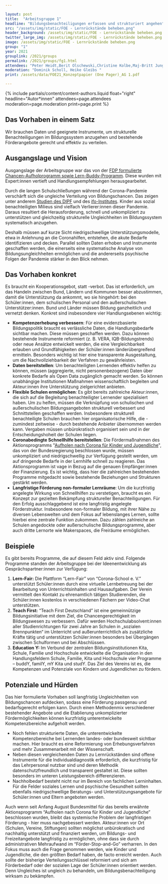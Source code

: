 ```yaml
---

layout: post
title:  "Arbeitsgruppe 1"
headline: "Bildungsbenachteiligungen erfassen und strukturiert angehen"
src: "/assets/img/static/FOE - Lernrückstände beheben.png"
header_background: /assets/img/static/FOE - Lernrückstände beheben.png
twitter_large_img: /assets/img/static/FOE - Lernrückstände beheben.png
image: /assets/img/static/FOE - Lernrückstände beheben.png
group: "1"
year: 2021
grouplink: /2021/groups
permalink: /2021/groups/fg1.html
attendees: "Peter Heidt,Berit Olschewski,Christine Kolbe,Maj-Britt Jungjohann"
moderation: "Dominik Scholl, Heike Gleibs "
print: /assets/data/FOE21_Konzeptpapier (One Pager)_AG 1.pdf

---
```


{% include partials/content/content-authors.liquid float="right" headline="Autor*innen" attendees=page.attendees moderation=page.moderation print=page.print %}

## Das Vorhaben in einem Satz

Wir brauchen Daten und geeignete Instrumente, um strukturelle Benachteiligungen im Bildungssystem anzugehen und bestehende Förderangebote gerecht und effektiv zu verteilen.


## Ausgangslage und Vision

Ausgangslage der Arbeitsgruppe war das von der [FDP formulierte Chancen-Aufholprogramm sowie Lern-Buddy-Programm](/assets/data/FOE21_Pitch-Leitfaden_FDP.pdf). Diese wurden mit Expert:innen vertieft und Handlungsempfehlungen herausgearbeitet.

Durch die langen Schulschließungen während der Corona-Pandemie verschärft sich die ungleiche Verteilung von Bildungschancen. Das zeigen unter anderem [Studien des DIPF](https://www.dipf.de/de/dipf-aktuell/apropos-dipf/forschung-zu-corona-im-bildungskontext) und des [ifo-Institutes](https://www.ifo.de/publikationen/2021/aufsatz-zeitschrift/bildung-erneut-im-lockdown-wie-verbrachten-schulkinder-die). Kinder aus sozial benachteiligten Milieus sind vielfach Verlierer:innen dieser Pandemie. Daraus resultiert die Herausforderung, schnell und unkompliziert zu unterstützen und gleichzeitig strukturelle Ungleichheiten im Bildungssystem systematisch anzugehen.

Deshalb müssen auf kurze Sicht niedrigschwellige Unterstützungsmodelle, etwa in Anlehnung an die Coronahilfen, entstehen, die akute Bedarfe identifizieren und decken. Parallel sollten Daten erhoben und Instrumente geschaffen werden, die einerseits eine systematische Analyse von Bildungsungleichheiten ermöglichen und die andererseits psychische Folgen der Pandemie stärker in den Blick nehmen.

## Das Vorhaben konkret

Es braucht ein Kooperationsgebot, statt -verbot. Das ist erforderlich, um das Handeln zwischen Bund, Ländern und Kommunen besser abzustimmen, damit die Unterstützung da ankommt, wo sie hingehört: bei den Schüler:innen, dem schulischen Personal und den außerschulischen Unterstützer:innen. Bund und Länder müssen Bildung ganzheitlich und vernetzt denken. Konkret sind insbesondere vier Handlungsebenen wichtig:

* **Kompetenzerhebung verbessern**: Für eine evidenzbasierte Bildungspolitik braucht es verlässliche Daten, die Handlungsbedarfe sichtbar machen. Diese müssen geschaffen werden. Dazu können bestehende Instrumente reformiert (z. B. VERA, IQB-Bildungstrends) oder neue Ansätze entwickelt werden, die eine Vergleichbarkeit erlauben und Grundfähigkeiten der Schüler:innen länderübergreifend ermitteln. Besonders wichtig ist hier eine transparente Ausgestaltung, um die Nachvollziehbarkeit der Verfahren zu gewährleisten.
* **Daten bereitstellen**: Um benachteiligten Lernenden effektiv helfen zu können, müssen (aggregierte, nicht personenbezogene) Daten über konkrete Bedarfe als Open Data zugänglich gemacht werden. So können unabhängige Institutionen Maßnahmen wissenschaftlich begleiten und Akteur:innen ihre Unterstützung zielgerichtet anbieten.
* **Flexible Schulen ermöglichen**: Es gibt bereits zahlreiche Akteur:innen, die sich auf die Begleitung benachteiligter Lernender spezialisiert haben. Um zu helfen, müssen die Verknüpfung von schulischen und außerschulischen Bildungsangeboten strukturell verbessert und Schnittstellen geschaffen werden. Insbesondere strukturell benachteiligte Schulen brauchen hier organisatorische Hilfe, die - zumindest zeitweise - durch bestehende Anbieter übernommen werden kann. Vergaben müssen unbürokratisch organisiert sein und in der Entscheidungshoheit der Schulen liegen.
* **Coronabedingte Schnellhilfe bereitstellen**: Die Fördermaßnahmen des Aktionsprogramms "[Aufholen nach Corona für Kinder und Jugendliche](https://www.bmfsfj.de/bmfsfj/themen/corona-pandemie/aktionsprogramm-aufholen-nach-corona-fuer-kinder-und-jugendliche--178422)", das von der Bundesregierung beschlossen wurde, müssen unkompliziert und niedrigschwellig zur Verfügung gestellt werden, um auf dringende Bedarfe in der Lernhilfe schnell zu reagieren. Das Aktionsprogramm ist vage in Bezug auf die genauen Empfänger:innen der Finanzierung. Es ist wichtig, dass hier die zahlreichen bestehenden Programme mitgedacht sowie bestehende Beziehungen und Strukturen gestärkt werden.
* **Langfristige Förderung non-formaler Lernräume**: Um die kurzfristig angelegte Wirkung von Schnellhilfen zu verstetigen, braucht es ein Konzept zur gezielten Bekämpfung struktureller Benachteiligungen. Für den Erfolg ausschlaggebend ist eine langfristig angelegte Förderstruktur. Insbesondere non-formaler Bildung, mit ihrer Nähe zu diversen Lebenswelten und dem Fokus auf lebenslanges Lernen, sollte hierbei eine zentrale Funktion zukommen. Dazu zählen zahlreiche an Schulen angedockte oder außerschulische Bildungsprogramme, aber auch dritte Lernorte wie Makerspaces, die Freiräume ermöglichen.

## Beispiele

Es gibt bereits Programme, die auf diesem Feld aktiv sind. Folgende Programme standen der Arbeitsgruppe bei der Ideenentwicklung als Gesprächspartner:innen zur Verfügung:

1. **Lern-Fair:** Die Plattform “Lern-Fair” von “Corona-School e. V.” unterstützt Schüler:innen durch eine virtuelle Lernbetreuung bei der Bearbeitung von Unterrichtsinhalten und Hausaufgaben. Der Verein vermittelt den Kontakt zu ehrenamtlich tätigen Studierenden, die Schüler:innen kostenlos in verschiedenen Fächern per Video-Chat unterstützen.
2. **Teach First:** “Teach First Deutschland” ist eine gemeinnützige Bildungsinitiative mit dem Ziel, die Chancengerechtigkeit im Bildungswesen zu verbessern. Dafür werden Hochschulabsolvent:innen aller Studienrichtungen für zwei Jahre an Schulen in „sozialen Brennpunkten“ im Unterricht und außerunterrichtlich als zusätzliche Kräfte tätig und unterstützen Schüler:innen besonders bei Übergängen zwischen Schulformen und bei Abschlüssen.
3. **Education Y:** Im Verbund der zentralen Bildungsinstitutionen Kita, Schule, Familie und Hochschule entwickelte die Organisation in den Handlungsfeldern Schule, Familie, Kita und Hochschule vier Programme – buddY, familY, mY Kita und studY. Das Ziel des Vereins ist es, die Kompetenzen und Potenziale von Kindern und Jugendlichen zu fördern.

## Potenziale und Hürden

Das hier formulierte Vorhaben soll langfristig Ungleichheiten von Bildungschancen aufdecken, sodass eine Förderung passgenau und bedarfsgerecht erfolgen kann. Durch einen Methodenmix verschiedener bestehender Angebote und die Etablierung unkomplizierter Fördermöglichkeiten können kurzfristig unterentwickelte Kompetenzbereiche aufgeholt werden.

* Noch fehlen strukturierte Daten, die unterentwickelte Kompetenzbereiche bei Lernenden landes- oder bundesweit sichtbar machen. Hier braucht es eine Reformierung von Erhebungsverfahren und mehr Zusammenarbeit mit der Wissenschaft.
* Neben diesen vergleichenden Daten zu Lernrückständen sind offene Instrumente für die Individualdiagnostik erforderlich, die kurzfristig für das Lehrpersonal nutzbar sind und deren Methodik datenschutzfreundlich und transparent gestaltet ist. Diese sollten besonders im unteren Leistungsbereich differenzieren.
* Nachholbedarf besteht nicht nur im Bereich von fachlichen Lerninhalten. Für die Felder soziales Lernen und psychische Gesundheit sollten ebenfalls niedrigschwellige Beratungs- und Unterstützungsangebote für Schüler:innen und Eltern angeboten werden.

Auch wenn seit Anfang August Bundesmittel für das bereits erwähnte Aktionsprogramm “Aufholen nach Corona für Kinder und Jugendliche”  beschlossen wurden, bleibt das systemische Problem der langfristigen Förderung - hier muss nachgebessert werden. Akteur:innen vor Ort (Schulen, Vereine, Stiftungen) sollten möglichst unbürokratisch und nachhaltig unterstützt und finanziert werden, um Bildungs- und Freizeitangebote langfristig zu ermöglichen, ohne dass sie durch administrativen Mehraufwand im “Förder-Stop-and-Go” verharren. In den Fokus muss auch die Frage genommen werden, wie Kinder und Jugendliche, die den größten Bedarf haben, de facto erreicht werden. Auch sollte der bisherige Verteilungsschlüssel reformiert und sich am Förderbedarf oder der sozialen Lage der Schüler:innen orientiert werden. Denn Ungleiches ist ungleich zu behandeln, um Bildungsbenachteiligung wirksam zu bekämpfen.
